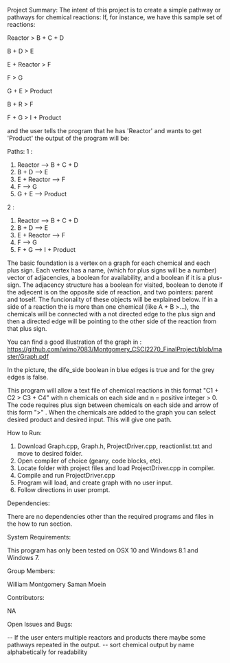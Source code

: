 Project Summary:
The intent of this project is to create a simple pathway or pathways for chemical reactions:
If, for instance, we have this sample set of reactions:

Reactor > B + C + D

B + D > E

E + Reactor > F

F > G

G + E > Product

B + R > F

F + G > I + Product

and the user tells the program that he has 'Reactor' and wants to get 'Product' the output of the program will be:

Paths: 
1 :
   1. Reactor --> B + C + D
   2. B + D --> E
   3. E + Reactor --> F
   4. F --> G
   5. G + E --> Product

2 :
   1. Reactor --> B + C + D
   2. B + D --> E
   3. E + Reactor --> F
   4. F --> G
   5. F + G --> I + Product

The basic foundation is a vertex on a graph for each chemical and each plus sign. Each vertex has a name, (which for plus signs will be a number) vector of adjacencies, a boolean for availability, and a boolean if it is a plus-sign. The adjacency structure has a boolean for visited, boolean to denote if the adjecent is on the opposite side of reaction, and two pointers: parent and toself. The funcionality of these objects will be explained below. 
If in a side of a reaction the is more than one chemical (like A + B >...), the chemicals will be connected with a not directed edge to the plus sign and then a directed edge will be pointing to the other side of the reaction from that plus sign.

You can find a good illustration of the graph in : https://github.com/wimo7083/Montgomery_CSCI2270_FinalProject/blob/master/Graph.pdf

In the picture, the dife_side boolean in blue edges is true and for the grey edges is false.
     

This program will allow a text file of chemical reactions in this format "C1 + C2 > C3 + C4" with n chemicals on each side and n = positive integer > 0. The code requires plus sign between chemicals on each side and arrow of this form ">" . When the chemicals are added to the graph you can select desired product and desired input. This will give one path.

How to Run:

1. Download Graph.cpp, Graph.h, ProjectDriver.cpp, reactionlist.txt and move to desired folder.
2. Open compiler of choice (geany, code blocks, etc).
3. Locate folder with project files and load ProjectDriver.cpp in compiler.
4. Compile and run ProjectDriver.cpp
5. Program will load, and create graph with no user input. 
6. Follow directions in user prompt. 



Dependencies:

There are no dependencies other than the required programs and files in the how to run section.


System Requirements:

This program has only been tested on OSX 10 and Windows 8.1 and Windows 7.


Group Members:

William Montgomery
Saman Moein

Contributors:

NA

Open Issues and Bugs:

-- If the user enters multiple reactors and products there maybe some pathways repeated in the output.
-- sort chemical output by name alphabetically for readability
